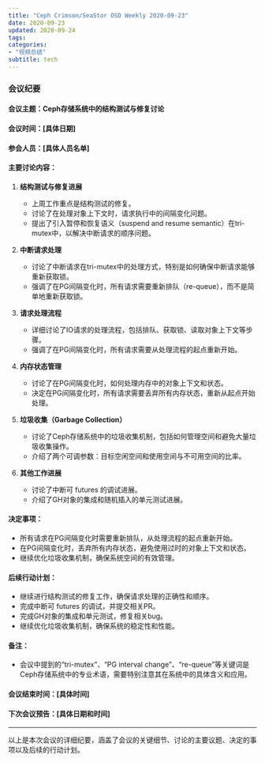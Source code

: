 ```yaml
---
title: "Ceph Crimson/SeaStor OSD Weekly 2020-09-23"
date: 2020-09-23
updated: 2020-09-24
tags:
categories:
- "视频总结"
subtitle: tech
---
```



### 会议纪要

#### 会议主题：Ceph存储系统中的结构测试与修复讨论

#### 会议时间：[具体日期]

#### 参会人员：[具体人员名单]

#### 主要讨论内容：

1. **结构测试与修复进展**
   - 上周工作重点是结构测试的修复。
   - 讨论了在处理对象上下文时，请求执行中的间隔变化问题。
   - 提出了引入暂停和恢复语义（suspend and resume semantic）在tri-mutex中，以解决中断请求的顺序问题。

2. **中断请求处理**
   - 讨论了中断请求在tri-mutex中的处理方式，特别是如何确保中断请求能够重新获取锁。
   - 强调了在PG间隔变化时，所有请求需要重新排队（re-queue），而不是简单地重新获取锁。

3. **请求处理流程**
   - 详细讨论了IO请求的处理流程，包括排队、获取锁、读取对象上下文等步骤。
   - 强调了在PG间隔变化时，所有请求需要从处理流程的起点重新开始。

4. **内存状态管理**
   - 讨论了在PG间隔变化时，如何处理内存中的对象上下文和状态。
   - 决定在PG间隔变化时，所有请求需要丢弃所有内存状态，重新从起点开始处理。

5. **垃圾收集（Garbage Collection）**
   - 讨论了Ceph存储系统中的垃圾收集机制，包括如何管理空间和避免大量垃圾收集操作。
   - 介绍了两个可调参数：目标空闲空间和使用空间与不可用空间的比率。

6. **其他工作进展**
   - 讨论了中断可 futures 的调试进展。
   - 介绍了GH对象的集成和随机插入的单元测试进展。

#### 决定事项：

- 所有请求在PG间隔变化时需要重新排队，从处理流程的起点重新开始。
- 在PG间隔变化时，丢弃所有内存状态，避免使用过时的对象上下文和状态。
- 继续优化垃圾收集机制，确保系统空间的有效管理。

#### 后续行动计划：

- 继续进行结构测试的修复工作，确保请求处理的正确性和顺序。
- 完成中断可 futures 的调试，并提交相关PR。
- 完成GH对象的集成和单元测试，修复相关bug。
- 继续优化垃圾收集机制，确保系统的稳定性和性能。

#### 备注：

- 会议中提到的“tri-mutex”、“PG interval change”、“re-queue”等关键词是Ceph存储系统中的专业术语，需要特别注意其在系统中的具体含义和应用。

#### 会议结束时间：[具体时间]

#### 下次会议预告：[具体日期和时间]

---

以上是本次会议的详细纪要，涵盖了会议的关键细节、讨论的主要议题、决定的事项以及后续的行动计划。